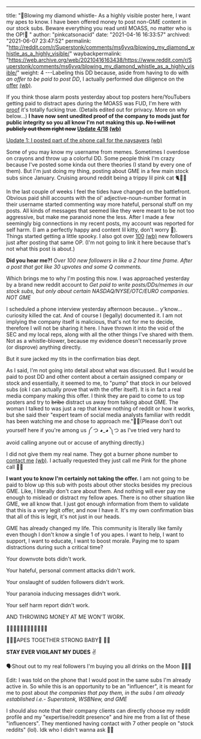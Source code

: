---
title: "🚨Blowing my diamond whistle- As a highly visible poster here, I want my apes to know. I have been offered money to post non-GME content in our stock subs. Beware everything you read until MOASS, no matter who is the OP!🚨 "
author: "pinkcatsonacid"
date: "2021-04-16 16:33:57"
archived: "2021-06-07 23:47:52"
permalink: "http://reddit.com/r/Superstonk/comments/ms6yvq/blowing_my_diamond_whistle_as_a_highly_visible/"
waybackpermalink: "https://web.archive.org/web/20210416163438/https://www.reddit.com/r/Superstonk/comments/ms6yvq/blowing_my_diamond_whistle_as_a_highly_visible/"
weight: 4
---Labeling this DD because, aside from having to do with *an offer to be paid to post DD*, I actually performed due diligence on the [offer](https://imgur.com/a/tziYjXQ) [(wb)](https://web.archive.org/web/20210416163707/http://imgur.com/a/tziYjXQ).


If you think those alarm posts yesterday about top posters here/YouTubers getting paid to distract apes during the MOASS was FUD, I'm here with [proof](img/imgur_ybOBrfA.jp.gif) it's totally fucking true. (Details edited out for privacy. More on why below...) **I have now sent unedited proof of the company to mods just for public integrity so you all know I'm not making this up. ~~No I will not publicly out them right now~~ [Update 4/18](https://www.reddit.com/r/Superstonk/comments/mtc4xu/buying_influence_the_pump_and_dump_scheme_preying/?utm_medium=android_app&utm_source=share) [(wb)](https://web.archive.org/web/20210418124458/https://www.reddit.com/r/Superstonk/comments/mtc4xu/buying_influence_the_pump_and_dump_scheme_preying/)**


[Update 1: I posted part of the phone call for the naysayers](https://www.reddit.com/r/Superstonk/comments/msdr64/yall_wanted_proof_here_is_the_first_60_seconds_of/?utm_medium=android_app&utm_source=share) [(wb)](https://web.archive.org/web/20210608031729/https://www.reddit.com/r/Superstonk/comments/msdr64/yall_wanted_proof_here_is_the_first_60_seconds_of/)


Some of you may know my username from memes. Sometimes I overdose on crayons and throw up a colorful DD. Some people think I'm crazy because I've posted some kinda out there theories (I stand by every one of them). But I'm just doing my thing, posting about GME in a few main stock subs since January. Cruising around reddit being a trippy lil pink cat 🐈🍄💕 


In the last couple of weeks I feel the tides have changed on the battlefront. Obvious paid shill accounts with the ol' adjective-noun-number format in their username started commenting way more hateful, personal stuff on my posts. All kinds of messages that seemed like they were meant to be not too aggressive, but make me paranoid none the less. After I made a few seemingly big connections in my recent posts, my account was reported for self harm. (I am a perfectly happy and content lil kitty, don't worry 🙂). Things started getting a little spooky. I also got over [100](http://imgur.com/a/02FrYiS) [(wb)](https://web.archive.org/web/20210416163655/https://imgur.com/a/02FrYiS) new followers just after posting that same OP. (I'm not going to link it here because that's not what this post is about.) 


**Did you hear me?!** *Over 100 new followers in like a 2 hour time frame. After a post that got like 30 upvotes and some Q comments.* 


Which brings me to why I'm posting this now. I was approached yesterday by a brand new reddit account to *Get paid to write posts/DDs/memes in our stock subs, but only about certain NASDAQ/NYSE/OTC/EURO companies. NOT GME* 


I scheduled a phone interview yesterday afternoon because... y'know... curiosity killed the cat. And of course I (legally) documented it. I am not implying the company itself is malicious, that's not for me to decide, therefore I will not be sharing it here. I have thrown it into the void of the SEC and my local reps, along with all the other things I've shared with them. Not as a whistle-blower, because my evidence doesn't necessarily prove (or disprove) anything directly. 


But it sure jacked my tits in the confirmation bias dept. 


As I said, I'm not going into detail about what was discussed. But I would be paid to post DD and other content about a certain assigned company or stock and essentially, it seemed to me, to "pump" that stock in our beloved subs (ok I can actually prove that with the offer itself). It is in fact a real media company making this offer. I think they are paid to come to us top posters and try to ~~bribe~~ distract us away from talking about GME. The woman I talked to was just a rep that knew nothing of reddit or how it works, but she said their "expert team of social media analysts familiar with reddit has been watching me and chose to approach me."🤷‍♀️(Please don't out yourself here if you're among us ༼ つ ◕\_◕ ༽つ as I've tried very hard to avoid calling anyone out or accuse of anything directly.)


I did not give them my real name. They got a burner phone number to [contact me](http://imgur.com/a/itcxxer) [(wb)](https://web.archive.org/web/20210416172241/https://imgur.com/a/itcxxer). I actually requested they just call me Pink for the phone call 🤭👑 


**I want you to know I'm certainly not taking the offer.** I am not going to be paid to blow up this sub with posts about other stocks besides my precious GME. Like, I literally don't care about them. And nothing will ever pay me enough to mislead or distract my fellow apes. There is no other situation like GME, we all know that. I just got enough information from them to validate that this is a very legit offer, and now I have it. It's my own confirmation bias that all of this is legit, it's not just in our heads. 


GME has already changed my life. This community is literally like family even though I don't know a single 1 of you apes. I want to help, I want to support, I want to educate, I want to boost morale. Paying me to spam distractions during such a critical time?


Your downvote bots didn't work. 


Your hateful, personal comment attacks didn't work. 


Your onslaught of sudden followers didn't work. 


Your paranoia inducing messages didn't work. 


Your self harm report didn't work. 


AND THROWING MONEY AT ME WON'T WORK. 


🚀🚀🚀🚀🚀🚀🚀🚀🚀🚀🚀🚀 


🦍🤝💪APES TOGETHER STRONG BABY🦍 🤝💪


**STAY EVER VIGILANT MY DUDES** ✌


🗣Shout out to my real followers I'm buying you all drinks on the Moon 💎💅💕


Edit: I was told on the phone that I would post in the same subs I'm already active in. So while this is an opportunity to be an "influencer", it is meant for me to post about *the companies that pay them, in the subs I am already established i.e.- Superstonk, WSBNew, and GME*


I should also note that their company clients can directly choose my reddit profile and my "expertise/reddit presence" and hire me from a list of these "influencers". They mentioned having contact with 7 other people on "stock reddits" (lol). Idk who I didn't wanna ask 🤷‍♀️

